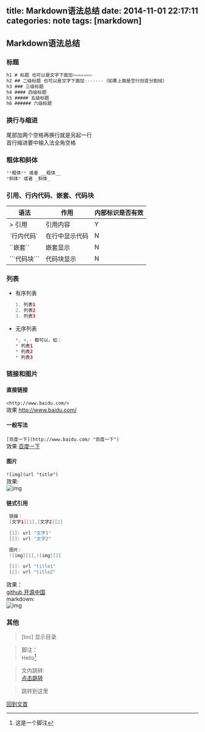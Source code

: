 title: Markdown语法总结
date: 2014-11-01 22:17:11
categories: note
tags: [markdown]
---

## Markdown语法总结

### <span id="jump">标题</span>  

```java
h1 # 标题 也可以是文字下面加=======  
h2 ## 二级标题 也可以是文字下面加-------（如果上面是空行则变分割线）  
h3 ### 三级标题  
h4 #### 四级标题  
h5 ##### 五级标题  
h6 ###### 六级标题  
```

### 换行与缩进  
尾部加两个空格再换行就是另起一行  
首行缩进要中输入法全角空格  

### 粗体和斜体  

```java
**粗体** 或者 __粗体__  
*斜体* 或者 _斜体_  
```

### 引用、行内代码、嵌套、代码块  
语法|作用|内部标识是否有效  
-----|--------|-----------  
\> 引用 |引用内容 |Y  
\`行内代码\` |在行中显示代码|N  
\`\`嵌套\`\` |嵌套显示|N  
\`\`\`代码块\`\`\` |代码块显示	|N  

### 列表  
* 有序列表  

    ```java
    1. 列表1  
    2. 列表2  
    3. 列表3  
    ```
    
* 无序列表  

    ```java
    *, +,- 都可以，如：  
    * 列表1  
    * 列表2  
    * 列表3  
    ```

### 链接和图片  
#### 直接链接  
`<http://www.baidu.com/>`  
效果  <http://www.baidu.com/>

#### 一般写法  
`[百度一下](http://www.baidu.com/ "百度一下")`  
效果  [百度一下](http://www.baidu.com/ "百度一下")  

#### 图片  
`![img](url "title")`  
效果:  
![img](http://ww2.sinaimg.cn/large/5e8cb366jw1e85r40u55hj20b40b4q2x.jpg "markdown")  

#### 链式引用  

```java
 链接：  
 [文字1][1],[文字2][2]  

 [1]: url "文字1"  
 [2]: url "文字2"  

 图片:  
 ![img][1],![img][2]  

 [1]: url "title1"  
 [2]: url "title2"  
```

效果：  
 [github][1],[开源中国][2]  
 markdown:  
 ![img][3]  

### 其他  


>  [toc] 显示目录

>  脚注：  
>  Hello[^hello]  

>  [^hello]: 这是一个脚注

>  文内跳转:  
>  [点击跳转](#jump)  

>  <span id="jump">跳转到这里</span>


[回到文首](#jump)

[1]: https://github.com/ "github"  
[2]: http://www.oschina.net/ "开源中国"  
[3]: http://ww2.sinaimg.cn/large/5e8cb366jw1e85r40u55hj20b40b4q2x.jpg "markdown"  
